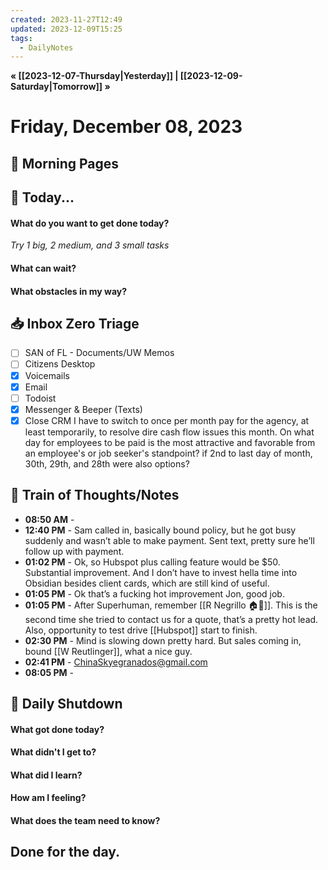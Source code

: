 ```yaml
---
created: 2023-11-27T12:49
updated: 2023-12-09T15:25
tags:
  - DailyNotes
---
```

**« [[2023-12-07-Thursday|Yesterday]] | [[2023-12-09-Saturday|Tomorrow]] »**
# Friday, December 08, 2023

## 🌅 Morning Pages

## 📅 Today...
#### What do you want to get done today? 
*Try 1 big, 2 medium, and 3 small tasks*
#### What can wait? 

#### What obstacles in my way?


## 📥 Inbox Zero Triage
- [ ] SAN of FL - Documents/UW Memos
- [ ] Citizens Desktop
- [x] Voicemails
- [x] Email
- [ ] Todoist
- [x] Messenger & Beeper (Texts)
- [x] Close CRM
I have to switch to once per month pay for the agency, at least temporarily, to resolve dire cash flow issues this month. On what day for employees to be paid is the most attractive and favorable from an employee's or job seeker's standpoint? if 2nd to last day of month, 30th, 29th, and 28th were also options?
## 💭 Train of Thoughts/Notes
- **08:50 AM** - 
- **12:40 PM** - Sam called in, basically bound policy, but he got busy suddenly and wasn’t able to make payment. Sent text, pretty sure he’ll follow up with payment.
- **01:02 PM** - Ok, so Hubspot plus calling feature would be $50. Substantial improvement. And I don’t have to invest hella time into Obsidian besides client cards, which are still kind of useful.
- **01:05 PM** - Ok that’s a fucking hot improvement Jon, good job. 
- **01:05 PM** - After Superhuman, remember [[R Negrillo 🏠🚗]]. This is the second time she tried to contact us for a quote, that’s a pretty hot lead. Also, opportunity to test drive [[Hubspot]] start to finish.
- **02:30 PM** - Mind is slowing down pretty hard. But sales coming in, bound [[W Reutlinger]], what a nice guy. 
- **02:41 PM** - ChinaSkyegranados@gmail.com
- **08:05 PM** - 

## 🌙 Daily Shutdown
#### What got done today?

#### What didn't I get to?

#### What did I learn?

#### How am I feeling?

#### What does the team need to know?


## Done for the day.
